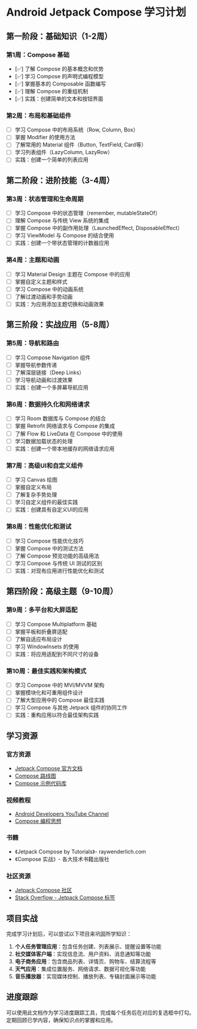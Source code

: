 # Android Jetpack Compose 学习计划

## 第一阶段：基础知识（1-2周）

### 第1周：Compose 基础
- [✅] 了解 Compose 的基本概念和优势
- [✅] 学习 Compose 的声明式编程模型
- [✅] 掌握基本的 Composable 函数编写
- [✅] 理解 Compose 的重组机制
- [✅] 实践：创建简单的文本和按钮界面

### 第2周：布局和基础组件
- [ ] 学习 Compose 中的布局系统（Row, Column, Box）
- [ ] 掌握 Modifier 的使用方法
- [ ] 了解常用的 Material 组件（Button, TextField, Card等）
- [ ] 学习列表组件（LazyColumn, LazyRow）
- [ ] 实践：创建一个简单的列表应用

## 第二阶段：进阶技能（3-4周）

### 第3周：状态管理和生命周期
- [ ] 学习 Compose 中的状态管理（remember, mutableStateOf）
- [ ] 理解 Compose 与传统 View 系统的集成
- [ ] 掌握 Compose 中的副作用处理（LaunchedEffect, DisposableEffect）
- [ ] 学习 ViewModel 与 Compose 的结合使用
- [ ] 实践：创建一个带状态管理的计数器应用

### 第4周：主题和动画
- [ ] 学习 Material Design 主题在 Compose 中的应用
- [ ] 掌握自定义主题和样式
- [ ] 学习 Compose 中的动画系统
- [ ] 了解过渡动画和手势动画
- [ ] 实践：为应用添加主题切换和动画效果

## 第三阶段：实战应用（5-8周）

### 第5周：导航和路由
- [ ] 学习 Compose Navigation 组件
- [ ] 掌握导航参数传递
- [ ] 了解深层链接（Deep Links）
- [ ] 学习导航动画和过渡效果
- [ ] 实践：创建一个多屏幕导航应用

### 第6周：数据持久化和网络请求
- [ ] 学习 Room 数据库与 Compose 的结合
- [ ] 掌握 Retrofit 网络请求与 Compose 的集成
- [ ] 了解 Flow 和 LiveData 在 Compose 中的使用
- [ ] 学习数据加载状态的处理
- [ ] 实践：创建一个带本地缓存的网络请求应用

### 第7周：高级UI和自定义组件
- [ ] 学习 Canvas 绘图
- [ ] 掌握自定义布局
- [ ] 了解复杂手势处理
- [ ] 学习自定义组件的最佳实践
- [ ] 实践：创建具有自定义UI的应用

### 第8周：性能优化和测试
- [ ] 学习 Compose 性能优化技巧
- [ ] 掌握 Compose 中的测试方法
- [ ] 了解 Compose 预览功能的高级用法
- [ ] 学习 Compose 与传统 UI 测试的区别
- [ ] 实践：对现有应用进行性能优化和测试

## 第四阶段：高级主题（9-10周）

### 第9周：多平台和大屏适配
- [ ] 学习 Compose Multiplatform 基础
- [ ] 掌握平板和折叠屏适配
- [ ] 了解自适应布局设计
- [ ] 学习 WindowInsets 的使用
- [ ] 实践：将应用适配到不同尺寸的设备

### 第10周：最佳实践和架构模式
- [ ] 学习 Compose 中的 MVI/MVVM 架构
- [ ] 掌握模块化和可重用组件设计
- [ ] 了解大型应用中的 Compose 最佳实践
- [ ] 学习 Compose 与其他 Jetpack 组件的协同工作
- [ ] 实践：重构应用以符合最佳架构实践

## 学习资源

### 官方资源
- [Jetpack Compose 官方文档](https://developer.android.com/jetpack/compose)
- [Compose 路线图](https://developer.android.com/jetpack/compose/roadmap)
- [Compose 示例代码库](https://github.com/android/compose-samples)

### 视频教程
- [Android Developers YouTube Channel](https://www.youtube.com/c/AndroidDevelopers)
- [Compose 编程思想](https://www.youtube.com/playlist?list=PLWz5rJ2EKKc_L3n1j4ajHjJ6QccFUvW1u)

### 书籍
- 《Jetpack Compose by Tutorials》- raywenderlich.com
- 《Compose 实战》- 各大技术书籍出版社

### 社区资源
- [Jetpack Compose 社区](https://kotlinlang.slack.com/archives/CJLTWPH7S)
- [Stack Overflow - Jetpack Compose 标签](https://stackoverflow.com/questions/tagged/jetpack-compose)

## 项目实战

完成学习计划后，可以尝试以下项目来巩固所学知识：

1. **个人任务管理应用**：包含任务创建、列表展示、提醒设置等功能
2. **社交媒体客户端**：实现信息流、用户资料、消息通知等功能
3. **电子商务应用**：包含商品列表、详情页、购物车、结算流程等
4. **天气应用**：集成位置服务、网络请求、数据可视化等功能
5. **音乐播放器**：实现媒体控制、播放列表、专辑封面展示等功能

## 进度跟踪

可以使用此文档作为学习进度跟踪工具，完成每个任务后在对应的复选框中打勾。定期回顾已学内容，确保知识点的掌握和应用。 